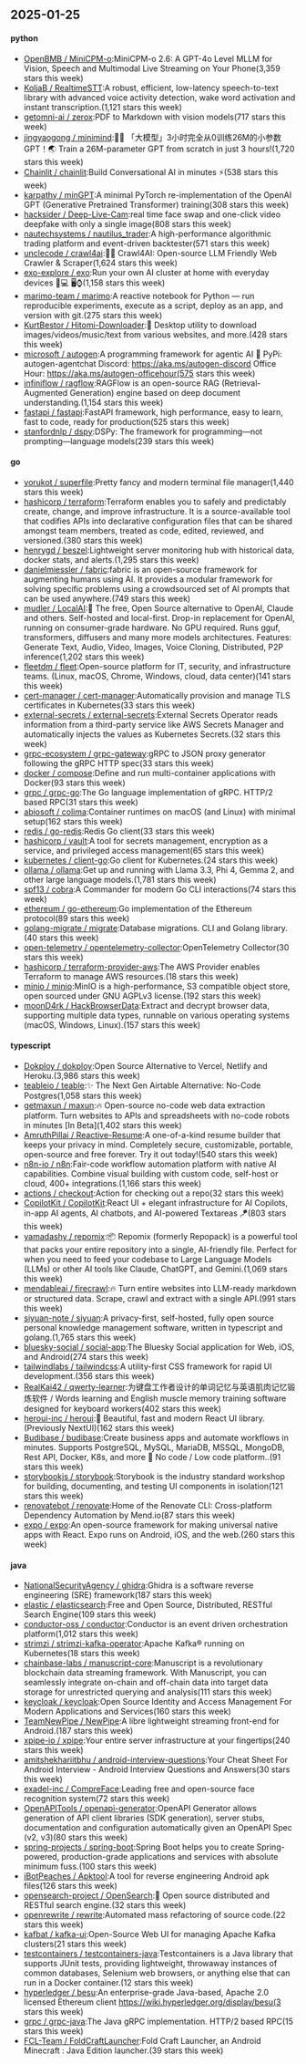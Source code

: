 ## 2025-01-25

#### python
* [OpenBMB / MiniCPM-o](https://github.com/OpenBMB/MiniCPM-o):MiniCPM-o 2.6: A GPT-4o Level MLLM for Vision, Speech and Multimodal Live Streaming on Your Phone(3,359 stars this week)
* [KoljaB / RealtimeSTT](https://github.com/KoljaB/RealtimeSTT):A robust, efficient, low-latency speech-to-text library with advanced voice activity detection, wake word activation and instant transcription.(1,121 stars this week)
* [getomni-ai / zerox](https://github.com/getomni-ai/zerox):PDF to Markdown with vision models(717 stars this week)
* [jingyaogong / minimind](https://github.com/jingyaogong/minimind):🚀🚀 「大模型」3小时完全从0训练26M的小参数GPT！🌏 Train a 26M-parameter GPT from scratch in just 3 hours!(1,720 stars this week)
* [Chainlit / chainlit](https://github.com/Chainlit/chainlit):Build Conversational AI in minutes ⚡️(538 stars this week)
* [karpathy / minGPT](https://github.com/karpathy/minGPT):A minimal PyTorch re-implementation of the OpenAI GPT (Generative Pretrained Transformer) training(308 stars this week)
* [hacksider / Deep-Live-Cam](https://github.com/hacksider/Deep-Live-Cam):real time face swap and one-click video deepfake with only a single image(808 stars this week)
* [nautechsystems / nautilus_trader](https://github.com/nautechsystems/nautilus_trader):A high-performance algorithmic trading platform and event-driven backtester(571 stars this week)
* [unclecode / crawl4ai](https://github.com/unclecode/crawl4ai):🚀🤖 Crawl4AI: Open-source LLM Friendly Web Crawler & Scraper(1,624 stars this week)
* [exo-explore / exo](https://github.com/exo-explore/exo):Run your own AI cluster at home with everyday devices 📱💻 🖥️⌚(1,158 stars this week)
* [marimo-team / marimo](https://github.com/marimo-team/marimo):A reactive notebook for Python — run reproducible experiments, execute as a script, deploy as an app, and version with git.(275 stars this week)
* [KurtBestor / Hitomi-Downloader](https://github.com/KurtBestor/Hitomi-Downloader):🍰 Desktop utility to download images/videos/music/text from various websites, and more.(428 stars this week)
* [microsoft / autogen](https://github.com/microsoft/autogen):A programming framework for agentic AI 🤖 PyPi: autogen-agentchat Discord: https://aka.ms/autogen-discord Office Hour: https://aka.ms/autogen-officehour(575 stars this week)
* [infiniflow / ragflow](https://github.com/infiniflow/ragflow):RAGFlow is an open-source RAG (Retrieval-Augmented Generation) engine based on deep document understanding.(1,154 stars this week)
* [fastapi / fastapi](https://github.com/fastapi/fastapi):FastAPI framework, high performance, easy to learn, fast to code, ready for production(525 stars this week)
* [stanfordnlp / dspy](https://github.com/stanfordnlp/dspy):DSPy: The framework for programming—not prompting—language models(239 stars this week)

#### go
* [yorukot / superfile](https://github.com/yorukot/superfile):Pretty fancy and modern terminal file manager(1,440 stars this week)
* [hashicorp / terraform](https://github.com/hashicorp/terraform):Terraform enables you to safely and predictably create, change, and improve infrastructure. It is a source-available tool that codifies APIs into declarative configuration files that can be shared amongst team members, treated as code, edited, reviewed, and versioned.(380 stars this week)
* [henrygd / beszel](https://github.com/henrygd/beszel):Lightweight server monitoring hub with historical data, docker stats, and alerts.(1,295 stars this week)
* [danielmiessler / fabric](https://github.com/danielmiessler/fabric):fabric is an open-source framework for augmenting humans using AI. It provides a modular framework for solving specific problems using a crowdsourced set of AI prompts that can be used anywhere.(749 stars this week)
* [mudler / LocalAI](https://github.com/mudler/LocalAI):🤖 The free, Open Source alternative to OpenAI, Claude and others. Self-hosted and local-first. Drop-in replacement for OpenAI, running on consumer-grade hardware. No GPU required. Runs gguf, transformers, diffusers and many more models architectures. Features: Generate Text, Audio, Video, Images, Voice Cloning, Distributed, P2P inference(1,202 stars this week)
* [fleetdm / fleet](https://github.com/fleetdm/fleet):Open-source platform for IT, security, and infrastructure teams. (Linux, macOS, Chrome, Windows, cloud, data center)(141 stars this week)
* [cert-manager / cert-manager](https://github.com/cert-manager/cert-manager):Automatically provision and manage TLS certificates in Kubernetes(33 stars this week)
* [external-secrets / external-secrets](https://github.com/external-secrets/external-secrets):External Secrets Operator reads information from a third-party service like AWS Secrets Manager and automatically injects the values as Kubernetes Secrets.(32 stars this week)
* [grpc-ecosystem / grpc-gateway](https://github.com/grpc-ecosystem/grpc-gateway):gRPC to JSON proxy generator following the gRPC HTTP spec(33 stars this week)
* [docker / compose](https://github.com/docker/compose):Define and run multi-container applications with Docker(93 stars this week)
* [grpc / grpc-go](https://github.com/grpc/grpc-go):The Go language implementation of gRPC. HTTP/2 based RPC(31 stars this week)
* [abiosoft / colima](https://github.com/abiosoft/colima):Container runtimes on macOS (and Linux) with minimal setup(162 stars this week)
* [redis / go-redis](https://github.com/redis/go-redis):Redis Go client(33 stars this week)
* [hashicorp / vault](https://github.com/hashicorp/vault):A tool for secrets management, encryption as a service, and privileged access management(65 stars this week)
* [kubernetes / client-go](https://github.com/kubernetes/client-go):Go client for Kubernetes.(24 stars this week)
* [ollama / ollama](https://github.com/ollama/ollama):Get up and running with Llama 3.3, Phi 4, Gemma 2, and other large language models.(1,781 stars this week)
* [spf13 / cobra](https://github.com/spf13/cobra):A Commander for modern Go CLI interactions(74 stars this week)
* [ethereum / go-ethereum](https://github.com/ethereum/go-ethereum):Go implementation of the Ethereum protocol(89 stars this week)
* [golang-migrate / migrate](https://github.com/golang-migrate/migrate):Database migrations. CLI and Golang library.(40 stars this week)
* [open-telemetry / opentelemetry-collector](https://github.com/open-telemetry/opentelemetry-collector):OpenTelemetry Collector(30 stars this week)
* [hashicorp / terraform-provider-aws](https://github.com/hashicorp/terraform-provider-aws):The AWS Provider enables Terraform to manage AWS resources.(18 stars this week)
* [minio / minio](https://github.com/minio/minio):MinIO is a high-performance, S3 compatible object store, open sourced under GNU AGPLv3 license.(192 stars this week)
* [moonD4rk / HackBrowserData](https://github.com/moonD4rk/HackBrowserData):Extract and decrypt browser data, supporting multiple data types, runnable on various operating systems (macOS, Windows, Linux).(157 stars this week)

#### typescript
* [Dokploy / dokploy](https://github.com/Dokploy/dokploy):Open Source Alternative to Vercel, Netlify and Heroku.(3,986 stars this week)
* [teableio / teable](https://github.com/teableio/teable):✨ The Next Gen Airtable Alternative: No-Code Postgres(1,058 stars this week)
* [getmaxun / maxun](https://github.com/getmaxun/maxun):🔥 Open-source no-code web data extraction platform. Turn websites to APIs and spreadsheets with no-code robots in minutes [In Beta](1,402 stars this week)
* [AmruthPillai / Reactive-Resume](https://github.com/AmruthPillai/Reactive-Resume):A one-of-a-kind resume builder that keeps your privacy in mind. Completely secure, customizable, portable, open-source and free forever. Try it out today!(540 stars this week)
* [n8n-io / n8n](https://github.com/n8n-io/n8n):Fair-code workflow automation platform with native AI capabilities. Combine visual building with custom code, self-host or cloud, 400+ integrations.(1,166 stars this week)
* [actions / checkout](https://github.com/actions/checkout):Action for checking out a repo(32 stars this week)
* [CopilotKit / CopilotKit](https://github.com/CopilotKit/CopilotKit):React UI + elegant infrastructure for AI Copilots, in-app AI agents, AI chatbots, and AI-powered Textareas 🪁(803 stars this week)
* [yamadashy / repomix](https://github.com/yamadashy/repomix):📦 Repomix (formerly Repopack) is a powerful tool that packs your entire repository into a single, AI-friendly file. Perfect for when you need to feed your codebase to Large Language Models (LLMs) or other AI tools like Claude, ChatGPT, and Gemini.(1,069 stars this week)
* [mendableai / firecrawl](https://github.com/mendableai/firecrawl):🔥 Turn entire websites into LLM-ready markdown or structured data. Scrape, crawl and extract with a single API.(991 stars this week)
* [siyuan-note / siyuan](https://github.com/siyuan-note/siyuan):A privacy-first, self-hosted, fully open source personal knowledge management software, written in typescript and golang.(1,765 stars this week)
* [bluesky-social / social-app](https://github.com/bluesky-social/social-app):The Bluesky Social application for Web, iOS, and Android(274 stars this week)
* [tailwindlabs / tailwindcss](https://github.com/tailwindlabs/tailwindcss):A utility-first CSS framework for rapid UI development.(356 stars this week)
* [RealKai42 / qwerty-learner](https://github.com/RealKai42/qwerty-learner):为键盘工作者设计的单词记忆与英语肌肉记忆锻炼软件 / Words learning and English muscle memory training software designed for keyboard workers(402 stars this week)
* [heroui-inc / heroui](https://github.com/heroui-inc/heroui):🚀 Beautiful, fast and modern React UI library. (Previously NextUI)(162 stars this week)
* [Budibase / budibase](https://github.com/Budibase/budibase):Create business apps and automate workflows in minutes. Supports PostgreSQL, MySQL, MariaDB, MSSQL, MongoDB, Rest API, Docker, K8s, and more 🚀 No code / Low code platform..(91 stars this week)
* [storybookjs / storybook](https://github.com/storybookjs/storybook):Storybook is the industry standard workshop for building, documenting, and testing UI components in isolation(121 stars this week)
* [renovatebot / renovate](https://github.com/renovatebot/renovate):Home of the Renovate CLI: Cross-platform Dependency Automation by Mend.io(87 stars this week)
* [expo / expo](https://github.com/expo/expo):An open-source framework for making universal native apps with React. Expo runs on Android, iOS, and the web.(260 stars this week)

#### java
* [NationalSecurityAgency / ghidra](https://github.com/NationalSecurityAgency/ghidra):Ghidra is a software reverse engineering (SRE) framework(187 stars this week)
* [elastic / elasticsearch](https://github.com/elastic/elasticsearch):Free and Open Source, Distributed, RESTful Search Engine(109 stars this week)
* [conductor-oss / conductor](https://github.com/conductor-oss/conductor):Conductor is an event driven orchestration platform(1,012 stars this week)
* [strimzi / strimzi-kafka-operator](https://github.com/strimzi/strimzi-kafka-operator):Apache Kafka® running on Kubernetes(18 stars this week)
* [chainbase-labs / manuscript-core](https://github.com/chainbase-labs/manuscript-core):Manuscript is a revolutionary blockchain data streaming framework. With Manuscript, you can seamlessly integrate on-chain and off-chain data into target data storage for unrestricted querying and analysis(111 stars this week)
* [keycloak / keycloak](https://github.com/keycloak/keycloak):Open Source Identity and Access Management For Modern Applications and Services(160 stars this week)
* [TeamNewPipe / NewPipe](https://github.com/TeamNewPipe/NewPipe):A libre lightweight streaming front-end for Android.(187 stars this week)
* [xpipe-io / xpipe](https://github.com/xpipe-io/xpipe):Your entire server infrastructure at your fingertips(240 stars this week)
* [amitshekhariitbhu / android-interview-questions](https://github.com/amitshekhariitbhu/android-interview-questions):Your Cheat Sheet For Android Interview - Android Interview Questions and Answers(30 stars this week)
* [exadel-inc / CompreFace](https://github.com/exadel-inc/CompreFace):Leading free and open-source face recognition system(72 stars this week)
* [OpenAPITools / openapi-generator](https://github.com/OpenAPITools/openapi-generator):OpenAPI Generator allows generation of API client libraries (SDK generation), server stubs, documentation and configuration automatically given an OpenAPI Spec (v2, v3)(80 stars this week)
* [spring-projects / spring-boot](https://github.com/spring-projects/spring-boot):Spring Boot helps you to create Spring-powered, production-grade applications and services with absolute minimum fuss.(100 stars this week)
* [iBotPeaches / Apktool](https://github.com/iBotPeaches/Apktool):A tool for reverse engineering Android apk files(126 stars this week)
* [opensearch-project / OpenSearch](https://github.com/opensearch-project/OpenSearch):🔎 Open source distributed and RESTful search engine.(32 stars this week)
* [openrewrite / rewrite](https://github.com/openrewrite/rewrite):Automated mass refactoring of source code.(22 stars this week)
* [kafbat / kafka-ui](https://github.com/kafbat/kafka-ui):Open-Source Web UI for managing Apache Kafka clusters(21 stars this week)
* [testcontainers / testcontainers-java](https://github.com/testcontainers/testcontainers-java):Testcontainers is a Java library that supports JUnit tests, providing lightweight, throwaway instances of common databases, Selenium web browsers, or anything else that can run in a Docker container.(12 stars this week)
* [hyperledger / besu](https://github.com/hyperledger/besu):An enterprise-grade Java-based, Apache 2.0 licensed Ethereum client https://wiki.hyperledger.org/display/besu(3 stars this week)
* [grpc / grpc-java](https://github.com/grpc/grpc-java):The Java gRPC implementation. HTTP/2 based RPC(15 stars this week)
* [FCL-Team / FoldCraftLauncher](https://github.com/FCL-Team/FoldCraftLauncher):Fold Craft Launcher, an Android Minecraft : Java Edition launcher.(39 stars this week)
